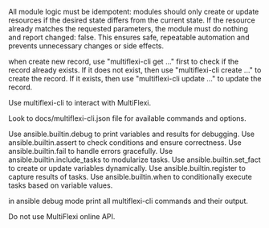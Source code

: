 <!-- Use this file to provide workspace-specific custom instructions to Copilot. For more details, visit https://code.visualstudio.com/docs/copilot/copilot-customization#_use-a-githubcopilotinstructionsmd-file -->

All module logic must be idempotent: modules should only create or update resources if the desired state differs from the current state. If the resource already matches the requested parameters, the module must do nothing and report changed: false. This ensures safe, repeatable automation and prevents unnecessary changes or side effects.

when create new record, use "multiflexi-cli <command> get ..." first to check if the record already exists. If it does not exist, then use "multiflexi-cli <command> create ..." to create the record. If it exists, then use "multiflexi-cli <command> update ..." to update the record.

Use multiflexi-cli to interact with MultiFlexi.

Look to docs/multiflexi-cli.json file for available commands and options.

Use ansible.builtin.debug to print variables and results for debugging.
Use ansible.builtin.assert to check conditions and ensure correctness.
Use ansible.builtin.fail to handle errors gracefully.
Use ansible.builtin.include_tasks to modularize tasks.
Use ansible.builtin.set_fact to create or update variables dynamically.
Use ansible.builtin.register to capture results of tasks.
Use ansible.builtin.when to conditionally execute tasks based on variable values.

in ansible debug mode print all multiflexi-cli commands and their output.

Do not use MultiFlexi online API.
